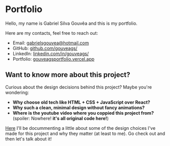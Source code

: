 # Portfolio

Hello, my name is Gabriel Silva Gouvêa and this is my portfolio.

Here are my contacts, feel free to reach out:

- Email: [gabrielsgouvea@hotmail.com](mailto:gabrielsgouvea@hotmail.com)
- GitHub: [github.com/gouveags/](https://www.github.com/gouveags/)
- LinkedIn: [linkedin.com/in/gouveags/](https://www.linkedin.com/in/gouveags/)
- Portfolio: [gouveagsportfolio.vercel.app](https://gouveagsportfolio.vercel.app/)


## Want to know more about this project?

Curious about the design decisions behind this project? Maybe you're wondering:

- **Why choose old tech like HTML + CSS + JavaScript over React?**
- **Why such a clean, minimal design without fancy animations?**
- **Where is the youtube video where you coppied this project from?** (spoiler: Nowhere! **it's all original code here!**)

[Here](./docs/DESIGN_CHOICES.md) I'll be docummenting a little about some of the design choices I've made for this project and why they matter (at least to me). Go check out and then let's talk about it!